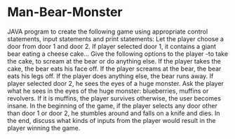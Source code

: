 # Man-Bear-Monster

JAVA program to create the following game using appropriate control statements, input statements and print statements:
Let the player choose a door from door 1 and door 2.
If player selected door 1, it contains a giant bear eating a cheese cake… 
Give the following options to the player -to take the cake, to scream at the bear or do anything else.
If the player takes the cake, the bear eats his face off. If the player screams at the bear, the bear eats his legs off. If the player does anything else, the bear 
runs away.
If player selected door 2, he sees the eyes of a huge monster.
Ask the player what he sees in the eyes of the huge monster: blueberries, muffins or revolvers.
If it is muffins, the player survives otherwise, the user becomes insane.
In the beginning of the game, if the player selects any door other than door 1 or door 2, he stumbles around and falls on a knife and dies.
In the end, discuss what kinds of inputs from the player would result in the player winning the game.

